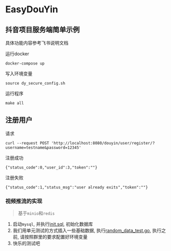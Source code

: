 # EasyDouYin

## 抖音项目服务端简单示例

具体功能内容参考飞书说明文档

运行docker
```shell
docker-compose up
```
写入环境变量
```shell
source dy_secure_config.sh
```
运行程序
```shell
make all
```
## 注册用户
请求
```shell
curl --request POST 'http://localhost:8080/douyin/user/register/?username=testname&password=12345'
```
注册成功
```shell
{"status_code":0,"user_id":3,"token":""}
```
注册失败
```shell
{"status_code":1,"status_msg":"user already exits","token":""}
```

### 视频推流的实现

> 基于`minio`和`redis`

1. 启动`mysql`, 并执行[init.sql](pkg/configs/sql/init.sql), 初始化数据库
2. 我们用单元测试的方式插入一些基础数据, 执行[random_data_test.go](tests/random_data_test.go), 执行之前, 请按照群里的要求配置好环境变量
3. 快乐的测试吧